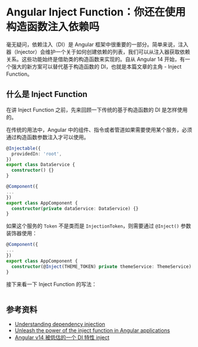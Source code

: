 # Angular Inject Function：你还在使用构造函数注入依赖吗

毫无疑问，依赖注入（DI）是 Angular 框架中很重要的一部分。简单来说，注入器（Injector）会维护一个关于如何创建依赖的列表，我们可以从注入器获取依赖关系。这些功能始终是借助类的构造函数来实现的。自从 Angular 14 开始，有一个强大的新方案可以替代基于构造函数的 DI，也就是本篇文章的主角 - Inject Function。

## 什么是 Inject Function

在讲 Inject Function 之前，先来回顾一下传统的基于构造函数的 DI 是怎样使用的。

在传统的用法中，Angular 中的组件、指令或者管道如果需要使用某个服务，必须通过构造函数参数注入才可以使用。

```typescript
@Injectable({
  providedIn: 'root',
})
export class DataService {
  constructor() {}
}

@Component({
...
})
export class AppComponent {
  constructor(private dataService: DataService) {}
}
```

如果这个服务的 `Token` 不是类而是 `InjectionToken`，则需要通过 `@Inject()` 参数装饰器使用：

```typescript
@Component({
...
})
export class AppComponent {
  constructor(@Inject(THEME_TOKEN) private themeService: ThemeService) { }
}
```

接下来看一下 Inject Function 的写法：

```ts

```

## 参考资料

- [Understanding dependency injection](https://angular.io/guide/dependency-injection)
- [Unleash the power of the inject function in Angular applications](https://medium.com/javascript-everyday/unleash-the-power-of-the-inject-function-in-angular-applications-8dc544f9edb8)
- [Angular v14 被低估的一个 DI 特性 inject](https://zhuanlan.zhihu.com/p/532236092)
